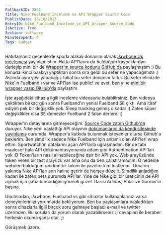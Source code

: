 ```yaml
---
FallbackID: 2861
Title: Nike Fuelband İnceleme ve API Wrapper Source Code
PublishDate: 10/18/2013
EntryID: Nike_Fuelband_Inceleme_ve_API_Wrapper_Source_Code
IsActive: True
Section: software
MinutesSpent: 0
Tags: Gadget
---
```

Hatırlarsanız geçenlerde sporla alakalı donanım olarak [Jawbone Up
incelemesi](http://daron.yondem.com/tr/post/Jawbone_UP_Inceleme_ve_API_Kullanimi)
yayınlamıştım. Hatta API'larını da bulduğum kaynaklardan derleyip mini
bir de [Wrapper'ın source kodunu
GitHub'da](https://github.com/daronyondem/jawboneUP) paylaşmıştım :) Bu
konuda ikinci baskıyı yaptıktan sonra sıra geldi bu sefer ne
yapacağımıza :) Aslında aynı şeyi yapacağız fakat bu sefer donanım
farklı. Bu sefer elimizde Nike'ın Fuelband'ı var ve API'ları ise public!
ve evet, ben yine [mini bir wrapper yazıp
GitHub'da](https://github.com/daronyondem/NikePlusAPI) paylaştım.

İşte aşağıdaki cihazla ilgili inceleme videosunu bulabilirsiniz. Ben
videoyu çektikten birkaç gün sonra Fuelband'ın yenisi Fuelband SE çıktı.
Ama itiraf ediyim pek bir değişiklik yok. Sleep tracking gelmiş o kadar
:) Zaten süper değişiklikler olsa SE demezler Fuelband 2 falan derlerdi
:)

Wrapper'ın detaylarına girmeyeceğim. [Source Code zaten
Github'da](https://github.com/daronyondem/NikePlusAPI) duruyor. Nike
yeni başlattığı API olayının [dokümanlarını da kendi sitesinde
yayınlamış](https://developer.nike.com/) durumda. Wrapper'a katkıda
bulunmak isteyenler olursa Github'a beklerim. Ben şimdilik sadece Nike
Fuelband için anlamlı olan API'leri wrap ettim. Sportwatch'ın datalarını
açan API'larla uğraşmadım. Bir de tabi maalesef hala API
dokümantasyonunda adam gibi Authentication API'ları yok :D Token'ların
nasıl alınabileceğine dair bir API yok. Web arayüzünde token veren bir
test arayüzü var ama onu da ben çalıştıramadım. O nedenle webden
bulduğum random bir token ile yazdım tüm testlerimi. Umarım yakında Nike
API'ları son haline getirir de herşey düzelir. Şimdilik anladığım kadarı
ile zaten beta durumda API'lar. Yine de Nike gibi bir üreticinin de API
açmak için çaba harcadığını görmek güzel. Darısı Adidas, Polar ve
Garmin'in başına.

Unutmadan, Jawbone, Fuelband vs gibi cihazlar kullananlarınız varsa
deneyimlerinizi yorumlarda bekliyorum. Ben bu paylaşımlara başladıktan
sonra cihazlarla ilgili birçok soru gelmeye başladı e-mail ve twitter
üzerinden. Bu soruları da yorum olarak yazabilirseniz :) cevapları ile
beraber herkesin okuma şansı olur. ;)

Görüşmek üzere.


